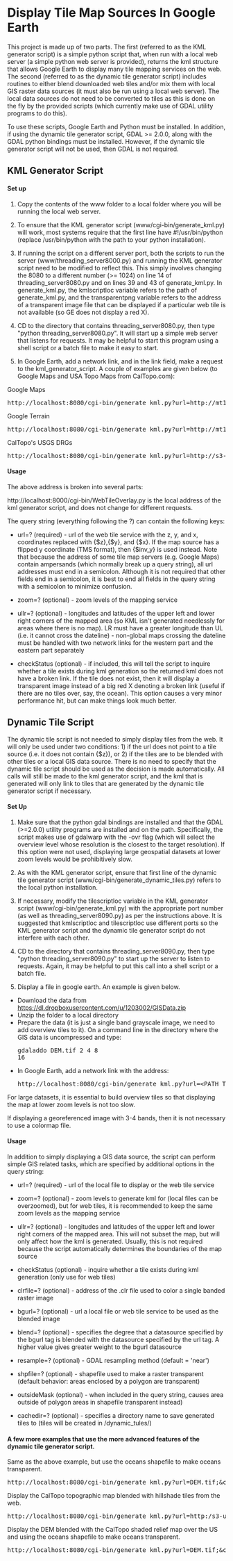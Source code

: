 # Display Tile Map Sources In Google Earth

This project is made up of two parts.  The first (referred to as the KML generator script) is a simple python script that, when run with a local web server (a simple python web server is provided), returns the kml structure that allows Google Earth to display many tile mapping services on the web.  The second (referred to as the dynamic tile generator script) includes routines to either blend downloaded web tiles and/or mix them with local GIS raster data sources (it must also be run using a local web server).  The local data sources do not need to be converted to tiles as this is done on the fly by the provided scripts (which currently make use of GDAL utility programs to do this).

To use these scripts, Google Earth and Python must be installed.  In addition, if using the dynamic tile generator script, GDAL >= 2.0.0, along with the GDAL python bindings must be installed.  However, if the dynamic tile generator script will not be used, then GDAL is not required.

## KML Generator Script

#### Set up

1) Copy the contents of the www folder to a local folder where you will be running the local web server.  

2) To ensure that the KML generator script (www/cgi-bin/generate_kml.py) will work, most systems require that the first line have #!/usr/bin/python (replace /usr/bin/python with the path to your python installation).  

3) If running the script on a different server port, both the scripts to run the server (www/threading_server8000.py) and running the KML generator script need to be modified to reflect this.  This simply involves changing the 8080 to a different number (>= 1024) on line 14 of threading_server8080.py and on lines 39 and 43 of generate_kml.py.  In generate_kml.py, the kmlscriptloc variable refers to the path of generate_kml.py, and the transparentpng variable refers to the address of a transparent image file that can be displayed if a particular web tile is not available (so GE does not display a red X).

4) CD to the directory that contains threading_server8080.py, then type "python threading_server8080.py". It will start up a simple web server that listens for requests.  It may be helpful to start this program using a shell script or a batch file to make it easy to start.

5) In Google Earth, add a network link, and in the link field, make a request to the kml_generator_script.  A couple of examples are given below (to Google Maps and USA Topo Maps from CalTopo.com):

Google Maps

<pre>http://localhost:8080/cgi-bin/generate_kml.py?url=http://mt1.google.com/vt/lyrs=m&x={$x}&y={$y}&z={$z};&zoom=0-20;</pre>

Google Terrain

<pre>http://localhost:8080/cgi-bin/generate_kml.py?url=http://mt1.google.com/vt/lyrs=p&x={$x}&y={$y}&z={$z};&zoom=0-16;</pre>

CalTopo's USGS DRGs

<pre>http://localhost:8080/cgi-bin/generate_kml.py?url=http://s3-us-west-1.amazonaws.com/caltopo/topo/{$z}/{$x}/{$y}.png;&zoom=5-16;&ullr=-130_80_-52_23;&checkStatus;</pre>

#### Usage

The above address is broken into several parts:

http://localhost:8000/cgi-bin/WebTileOverlay.py is the local address of the kml generator script, and does not change for different requests.

The query string (everything following the ?) can contain the following keys:

- url=? (required) - url of the web tile service with the z, y, and x, coordinates replaced with {$z},{$y}, and {$x}.  If the map source has a flipped y coordinate (TMS format), then {$inv_y} is used instead.  Note that because the address of some tile map servers (e.g. Google Maps) contain ampersands (which normally break up a query string), all url addresses must end in a semicolon.  Although it is not required that other fields end in a semicolon, it is best to end all fields in the query string with a semicolon to minimize confusion.

- zoom=? (optional) - zoom levels of the mapping service

- ullr=? (optional) - longitudes and latitudes of the upper left and lower right corners of the mapped area (so KML isn't generated needlessly for areas where there is no map).  LR must have a greater longitude than UL (i.e. it cannot cross the dateline) - non-global maps crossing the dateline must be handled with two network links for the western part and the eastern part separately 

- checkStatus (optional) - if included, this will tell the script to inquire whether a tile exists during kml generation so the returned kml does not have a broken link.  If the tile does not exist, then it will display a transparent image instead of a big red X denoting a broken link (useful if there are no tiles over, say, the ocean).  This option causes a very minor performance hit, but can make things look much better.

## Dynamic Tile Script

The dynamic tile script is not needed to simply display tiles from the web.  It will only be used under two conditions: 1) if the url does not point to a tile source (i.e. it does not contain {$z}), or 2) if the tiles are to be blended with other tiles or a local GIS data source.  There is no need to specify that the dynamic tile script should be used as the decision is made automatically.  All calls will still be made to the kml generator script, and the kml that is generated will only link to tiles that are generated by the dynamic tile generator script if necessary.

#### Set Up

1) Make sure that the python gdal bindings are installed and that the GDAL (>=2.0.0) utility programs are installed and on the path.  Specifically, the script makes use of gdalwarp with the -ovr flag (which will select the overview level whose resolution is the closest to the target resolution).  If this option were not used, displaying large geospatial datasets at lower zoom levels would be prohibitively slow.

2) As with the KML generator script, ensure that first line of the dynamic tile generator script (www/cgi-bin/generate_dynamic_tiles.py) refers to the local python installation.

3) If necessary, modify the tilescriptloc variable in the KML generator script (www/cgi-bin/generate_kml.py) with the appropriate port number (as well as threading_server8090.py) as per the instructions above.  It is suggested that kmlscriptloc and tilescriptloc use different ports so the KML generator script and the dynamic tile generator script do not interfere with each other.

4) CD to the directory that contains threading_server8090.py, then type "python threading_server8090.py" to start up the server to listen to requests.  Again, it may be helpful to put this call into a shell script or a batch file.

5) Display a file in google earth.  An example is given below.

- Download the data from https://dl.dropboxusercontent.com/u/1203002/GISData.zip
- Unzip the folder to a local directory
- Prepare the data (it is just a single band grayscale image, we need to add overview tiles to it).  On a command line in the directory where the GIS data is uncompressed and type: <pre>gdaladdo DEM.tif 2 4 8 16</pre>
- In Google Earth, add a network link with the address: <pre>http://localhost:8080/cgi-bin/generate_kml.py?url=<PATH_TO_DATA_DIRECTORY>DEM.tif;&clrfile=<PATH_TO_DATA_DIRECTORY>elevation.clr;</pre>
	
For large datasets, it is essential to build overview tiles so that displaying the map at lower zoom levels is not too slow.

If displaying a georeferenced image with 3-4 bands, then it is not necessary to use a colormap file.

#### Usage

In addition to simply displaying a GIS data source, the script can perform simple GIS related tasks, which are specified by additional options in the query string:

- url=? (required) - url of the local file to display or the web tile service

- zoom=? (optional) - zoom levels to generate kml for (local files can be overzoomed), but for web tiles, it is recommended to keep the same zoom levels as the mapping service

- ullr=? (optional) - longitudes and latitudes of the upper left and lower right corners of the mapped area.  This will not subset the map, but will only affect how the kml is generated.  Usually, this is not required because the script automatically determines the boundaries of the map source

- checkStatus (optional) - inquire whether a tile exists during kml generation (only use for web tiles)

- clrfile=? (optional) - address of the .clr file used to color a single banded raster image

- bgurl=? (optional) - url a local file or web tile service to be used as the blended image

- blend=? (optional) - specifies the degree that a datasource specified by the bgurl tag is blended with the datasource specified by the url tag.  A higher value gives greater weight to the bgurl datasource

- resample=? (optional) - GDAL resampling method (default = 'near')

- shpfile=? (optional) - shapefile used to make a raster transparent (default behavior: areas enclosed by a polygon are transparent)

- outsideMask (optional) - when included in the query string, causes area outside of polygon areas in shapefile transparent instead)

- cachedir=? (optional) - specifies a directory name to save generated tiles to (tiles will be created in <BaseDir>/dynamic_tules/<cachedir>)

#### A few more examples that use the more advanced features of the dynamic tile generator script.

Same as the above example, but use the oceans shapefile to make oceans transparent.

<pre>http://localhost:8080/cgi-bin/generate_kml.py?url=<PATH_TO_DATA_DIRECTORY>DEM.tif;&clrfile=<PATH_TO_DATA_DIRECTORY>elevation.clr;&shpfile=<PATH_TO_DATA_DIRECTORY>ne_10m_ocean.shp;</pre>

Display the CalTopo topographic map blended with hillshade tiles from the web.

<pre>http://localhost:8080/cgi-bin/generate_kml.py?url=http:/s3-us-west-1.amazonaws.com/caltopo/topo/{$z}/{$x}/{$y}.png;&zoom=5-16;&ullr=-130_80_-52_23;&checkStatus;&bgurl=http://s3-us-west-1.amazonaws.com/ctrelief/relief/{$z}/{$x}/{$y}.png;&blend=0.3;</pre>

Display the DEM blended with the CalTopo shaded relief map over the US and using the oceans shapefile to make oceans transparent.

<pre>http://localhost:8080/cgi-bin/generate_kml.py?url=<PATH_TO_DATA_DIRECTORY>DEM.tif;&clrfile=<PATH_TO_DATA_DIRECTORY>elevation.clr;&bgurl=http://services.arcgisonline.com/arcgis/rest/services/World_Shaded_Relief/MapServer/tile/{$z}/{$y}/{$x};&zoom=5-16;&ullr=-130_80_-52_23;&blend=0.3;&resample=bilinear;&shpfile=<PATH_TO_DATA_DIRECTORY>ne_10m_ocean.shp;</pre>
